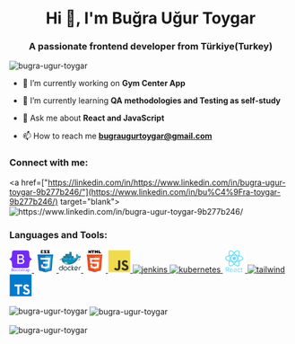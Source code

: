 <h1 align="center">Hi 👋, I'm Buğra Uğur Toygar</h1>
<h3 align="center">A passionate frontend developer from Türkiye(Turkey)</h3>

<p align="left"> <img src="https://komarev.com/ghpvc/?username=bugra-ugur-toygar&label=Profile%20views&color=0e75b6&style=flat" alt="bugra-ugur-toygar" /> </p>


- 🔭 I’m currently working on **Gym Center App**

- 🌱 I’m currently learning **QA methodologies and Testing as self-study**

- 💬 Ask me about **React and JavaScript**

- 📫 How to reach me **bugraugurtoygar@gmail.com**

<h3 align="left">Connect with me:</h3>
<p align="left">
 
<a href=["https://linkedin.com/in/https://www.linkedin.com/in/bugra-ugur-toygar-9b277b246/"](https://www.linkedin.com/in/bu%C4%9Fra-toygar-9b277b246/) target="blank"><img align="center" src="https://raw.githubusercontent.com/rahuldkjain/github-profile-readme-generator/master/src/images/icons/Social/linked-in-alt.svg" alt="https://www.linkedin.com/in/bugra-ugur-toygar-9b277b246/" height="30" width="40" /></a>
</p>

<h3 align="left">Languages and Tools:</h3>
<p align="left"> <a href="https://getbootstrap.com" target="_blank" rel="noreferrer"> <img src="https://raw.githubusercontent.com/devicons/devicon/master/icons/bootstrap/bootstrap-plain-wordmark.svg" alt="bootstrap" width="40" height="40"/> </a> <a href="https://www.w3schools.com/css/" target="_blank" rel="noreferrer"> <img src="https://raw.githubusercontent.com/devicons/devicon/master/icons/css3/css3-original-wordmark.svg" alt="css3" width="40" height="40"/> </a> <a href="https://www.docker.com/" target="_blank" rel="noreferrer"> <img src="https://raw.githubusercontent.com/devicons/devicon/master/icons/docker/docker-original-wordmark.svg" alt="docker" width="40" height="40"/> </a> <a href="https://www.w3.org/html/" target="_blank" rel="noreferrer"> <img src="https://raw.githubusercontent.com/devicons/devicon/master/icons/html5/html5-original-wordmark.svg" alt="html5" width="40" height="40"/> </a> <a href="https://developer.mozilla.org/en-US/docs/Web/JavaScript" target="_blank" rel="noreferrer"> <img src="https://raw.githubusercontent.com/devicons/devicon/master/icons/javascript/javascript-original.svg" alt="javascript" width="40" height="40"/> </a> <a href="https://www.jenkins.io" target="_blank" rel="noreferrer"> <img src="https://www.vectorlogo.zone/logos/jenkins/jenkins-icon.svg" alt="jenkins" width="40" height="40"/> </a> <a href="https://kubernetes.io" target="_blank" rel="noreferrer"> <img src="https://www.vectorlogo.zone/logos/kubernetes/kubernetes-icon.svg" alt="kubernetes" width="40" height="40"/> </a> <a href="https://reactjs.org/" target="_blank" rel="noreferrer"> <img src="https://raw.githubusercontent.com/devicons/devicon/master/icons/react/react-original-wordmark.svg" alt="react" width="40" height="40"/> </a> <a href="https://tailwindcss.com/" target="_blank" rel="noreferrer"> <img src="https://www.vectorlogo.zone/logos/tailwindcss/tailwindcss-icon.svg" alt="tailwind" width="40" height="40"/> </a> <a href="https://www.typescriptlang.org/" target="_blank" rel="noreferrer"> <img src="https://raw.githubusercontent.com/devicons/devicon/master/icons/typescript/typescript-original.svg" alt="typescript" width="40" height="40"/> </a> </p>

<p><img align="left" src="https://github-readme-stats.vercel.app/api/top-langs?username=bugra-ugur-toygar&show_icons=true&locale=en&layout=compact" alt="bugra-ugur-toygar" /></p>

<p>&nbsp;<img align="center" src="https://github-readme-stats.vercel.app/api?username=bugra-ugur-toygar&show_icons=true&locale=en" alt="bugra-ugur-toygar" /></p>

<p><img align="center" src="https://github-readme-streak-stats.herokuapp.com/?user=bugra-ugur-toygar&" alt="bugra-ugur-toygar" /></p>
